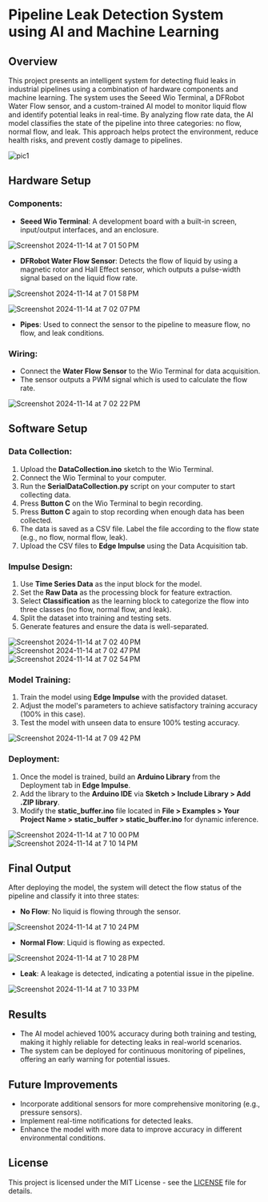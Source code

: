 # Pipeline Leak Detection System using AI and Machine Learning

## Overview
This project presents an intelligent system for detecting fluid leaks in industrial pipelines using a combination of hardware components and machine learning. The system uses the Seeed Wio Terminal, a DFRobot Water Flow sensor, and a custom-trained AI model to monitor liquid flow and identify potential leaks in real-time. By analyzing flow rate data, the AI model classifies the state of the pipeline into three categories: no flow, normal flow, and leak. This approach helps protect the environment, reduce health risks, and prevent costly damage to pipelines.

![pic1](https://github.com/user-attachments/assets/12c145f7-b4b6-406a-b47c-741df297c8d6)

## Hardware Setup
### Components:
- **Seeed Wio Terminal**: A development board with a built-in screen, input/output interfaces, and an enclosure.

![Screenshot 2024-11-14 at 7 01 50 PM](https://github.com/user-attachments/assets/62abde7d-67f3-4a37-a16d-19d29ba1297e)

- **DFRobot Water Flow Sensor**: Detects the flow of liquid by using a magnetic rotor and Hall Effect sensor, which outputs a pulse-width signal based on the liquid flow rate.

![Screenshot 2024-11-14 at 7 01 58 PM](https://github.com/user-attachments/assets/9e2192c5-bd51-4940-893d-6ef40d21a800)

![Screenshot 2024-11-14 at 7 02 07 PM](https://github.com/user-attachments/assets/e1b00d84-1227-4ea0-a32a-fc01493a6f49)

- **Pipes**: Used to connect the sensor to the pipeline to measure flow, no flow, and leak conditions.

### Wiring:
- Connect the **Water Flow Sensor** to the Wio Terminal for data acquisition.
- The sensor outputs a PWM signal which is used to calculate the flow rate.

![Screenshot 2024-11-14 at 7 02 22 PM](https://github.com/user-attachments/assets/34b75f71-fdfa-46ad-a047-935b32dd01ab)


## Software Setup
### Data Collection:
1. Upload the **DataCollection.ino** sketch to the Wio Terminal.
2. Connect the Wio Terminal to your computer.
3. Run the **SerialDataCollection.py** script on your computer to start collecting data.
4. Press **Button C** on the Wio Terminal to begin recording.
5. Press **Button C** again to stop recording when enough data has been collected.
6. The data is saved as a CSV file. Label the file according to the flow state (e.g., no flow, normal flow, leak).
7. Upload the CSV files to **Edge Impulse** using the Data Acquisition tab.

### Impulse Design:
1. Use **Time Series Data** as the input block for the model.
2. Set the **Raw Data** as the processing block for feature extraction.
3. Select **Classification** as the learning block to categorize the flow into three classes (no flow, normal flow, and leak).
4. Split the dataset into training and testing sets.
5. Generate features and ensure the data is well-separated.

![Screenshot 2024-11-14 at 7 02 40 PM](https://github.com/user-attachments/assets/0c7afd20-797b-4e2d-b10a-3272f828fc64)
![Screenshot 2024-11-14 at 7 02 47 PM](https://github.com/user-attachments/assets/38a7a11c-f423-432d-a045-f885497272e3)
![Screenshot 2024-11-14 at 7 02 54 PM](https://github.com/user-attachments/assets/c7dbf911-d3cf-457a-86f1-f524cdeeec0f)

### Model Training:
1. Train the model using **Edge Impulse** with the provided dataset.
2. Adjust the model's parameters to achieve satisfactory training accuracy (100% in this case).
3. Test the model with unseen data to ensure 100% testing accuracy.

![Screenshot 2024-11-14 at 7 09 42 PM](https://github.com/user-attachments/assets/a94a9b2f-dd0b-47f6-8069-4cd77db942f2)


### Deployment:
1. Once the model is trained, build an **Arduino Library** from the Deployment tab in **Edge Impulse**.
2. Add the library to the **Arduino IDE** via **Sketch > Include Library > Add .ZIP library**.
3. Modify the **static_buffer.ino** file located in **File > Examples > Your Project Name > static_buffer > static_buffer.ino** for dynamic inference.

![Screenshot 2024-11-14 at 7 10 00 PM](https://github.com/user-attachments/assets/db03324c-c22b-434f-b2ed-07b913b9177e)
![Screenshot 2024-11-14 at 7 10 14 PM](https://github.com/user-attachments/assets/56b02116-bab7-43e7-bfd3-b38612567df4)

## Final Output
After deploying the model, the system will detect the flow status of the pipeline and classify it into three states:
- **No Flow**: No liquid is flowing through the sensor.

![Screenshot 2024-11-14 at 7 10 24 PM](https://github.com/user-attachments/assets/d57a752f-39c2-4f58-a7ef-a5403c221126)

- **Normal Flow**: Liquid is flowing as expected.

![Screenshot 2024-11-14 at 7 10 28 PM](https://github.com/user-attachments/assets/4805cba8-35a5-4e26-a346-ae07f2ca1232)

- **Leak**: A leakage is detected, indicating a potential issue in the pipeline.

![Screenshot 2024-11-14 at 7 10 33 PM](https://github.com/user-attachments/assets/bcf0f2e4-5c8f-463c-a4ce-3c277bff4ed7)


## Results
- The AI model achieved 100% accuracy during both training and testing, making it highly reliable for detecting leaks in real-world scenarios.
- The system can be deployed for continuous monitoring of pipelines, offering an early warning for potential issues.

## Future Improvements
- Incorporate additional sensors for more comprehensive monitoring (e.g., pressure sensors).
- Implement real-time notifications for detected leaks.
- Enhance the model with more data to improve accuracy in different environmental conditions.

## License
This project is licensed under the MIT License - see the [LICENSE](LICENSE) file for details.
